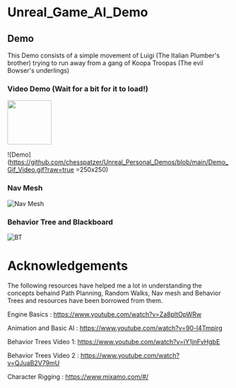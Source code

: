 
# Unreal_Game_AI_Demo



## Demo

This Demo consists of a simple movement of Luigi (The Italian Plumber's brother) trying to run away from a gang of Koopa Troopas (The evil Bowser's underlings)

### Video Demo (Wait for a bit for it to load!)

<img src="https://github.com/chesspatzer/Unreal_Personal_Demos/blob/main/Demo_Gif_Video.gif?raw=true" width="100" height="100">

![Demo](https://github.com/chesspatzer/Unreal_Personal_Demos/blob/main/Demo_Gif_Video.gif?raw=true =250x250)

### Nav Mesh
![Nav Mesh](https://i.imgur.com/sBdISET.png)

### Behavior Tree and Blackboard
![BT](https://i.imgur.com/BU0eZJR.png)

# Acknowledgements

The following resources have helped me a lot in understanding the concepts behaind Path Planning, Random Walks, Nav mesh and Behavior Trees and resources have been borrowed from them. 

Engine Basics : https://www.youtube.com/watch?v=Za8pltOpWRw

Animation and Basic AI : https://www.youtube.com/watch?v=90-l4Tmpirg

Behavior Trees Video 1: https://www.youtube.com/watch?v=iY1jnFvHgbE

Behavior Trees Video 2 : https://www.youtube.com/watch?v=QJuaB2V79mU

Character Rigging : https://www.mixamo.com/#/




